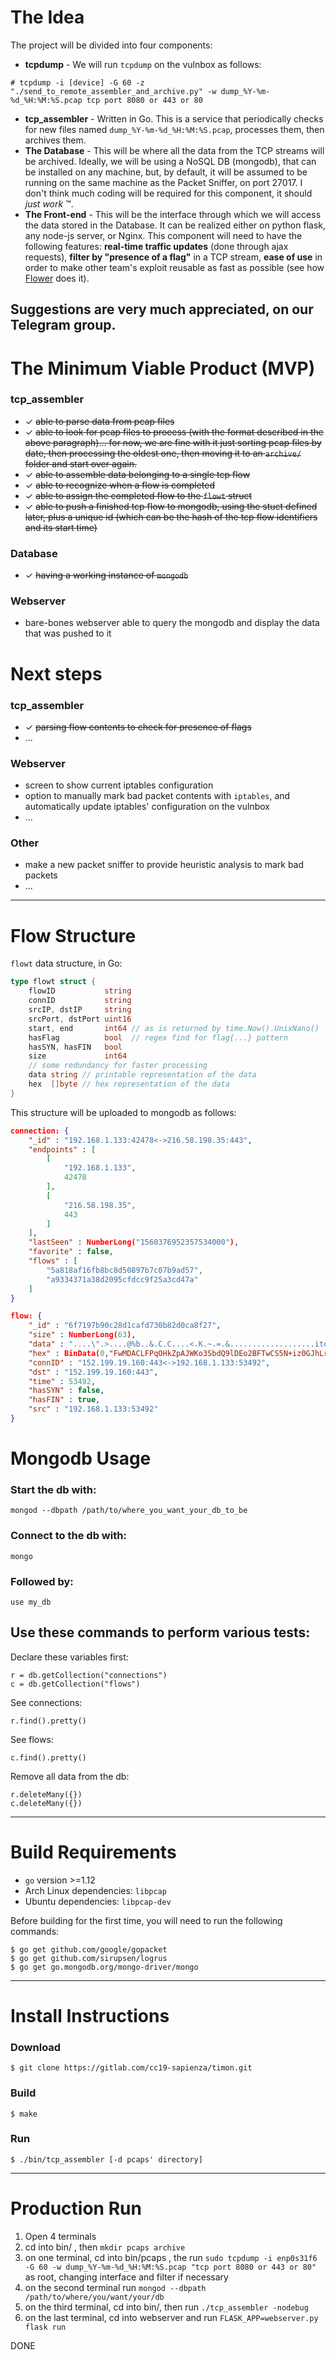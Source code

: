 # The Idea

The project will be divided into four components:

* **tcpdump** - We will run `tcpdump` on the vulnbox as follows:
```
# tcpdump -i [device] -G 60 -z "./send_to_remote_assembler_and_archive.py" -w dump_%Y-%m-%d_%H:%M:%S.pcap tcp port 8080 or 443 or 80
```
* **tcp_assembler** - Written in Go. This is a service that periodically checks for new files named `dump_%Y-%m-%d_%H:%M:%S.pcap`, processes them, then archives them.
* **The Database** - This will be where all the data from the TCP streams will be archived. Ideally, we will be using a NoSQL DB (mongodb), that can be installed on any machine, but, by default, it will be assumed to be running on the same machine as the Packet Sniffer, on port 27017. I don't think much coding will be required for this component, it should *just work* ™.
* **The Front-end** - This will be the interface through which we will access the data stored in the Database. It can be realized either on python flask, any node-js server, or Nginx. This component will need to have the following features: **real-time traffic updates** (done through ajax requests), **filter by "presence of a flag"** in a TCP stream, **ease of use** in order to make other team's exploit reusable as fast as possible (see how [Flower](https://github.com/secgroup/flower) does it).

Suggestions are very much appreciated, on our Telegram group.
---
# The Minimum Viable Product (MVP)

### tcp_assembler
* ✓ ~~able to parse data from pcap files~~
* ✓ ~~able to look for pcap files to process (with the format described in the above paragraph)... for now, we are fine with it just sorting pcap files by date, then processing the oldest one, then moving it to an `archive/` folder and start over again.~~
* ✓ ~~able to assemble data belonging to a single tcp flow~~
* ✓ ~~able to recognize when a flow is completed~~
* ✓ ~~able to assign the completed flow to the `flowt` struct~~
* ✓ ~~able to push a finished tcp flow to mongodb, using the stuct defined later, plus a unique id (which can be the hash of the tcp flow identifiers and its start time)~~

### Database
* ✓ ~~having a working instance of `mongodb`~~

### Webserver
* bare-bones webserver able to query the mongodb and display the data that was pushed to it

# Next steps

### tcp_assembler
* ✓ ~~parsing flow contents to check for presence of flags~~
* ... 

### Webserver
* screen to show current iptables configuration
* option to manually mark bad packet contents with `iptables`, and automatically update iptables' configuration on the vulnbox
* ...


### Other
* make a new packet sniffer to provide heuristic analysis to mark bad packets
* ...
---
# Flow Structure
`flowt` data structure, in Go:
```go
type flowt struct {
	flowID           string
	connID           string
	srcIP, dstIP     string
	srcPort, dstPort uint16
	start, end       int64 // as is returned by time.Now().UnixNano()
	hasFlag          bool  // regex find for flag{...} pattern
	hasSYN, hasFIN   bool
	size             int64
	// some redundancy for faster processing
	data string // printable representation of the data
	hex  []byte // hex representation of the data
}
```

This structure will be uploaded to mongodb as follows:
```json
connection: {
    "_id" : "192.168.1.133:42478<->216.58.198.35:443",
    "endpoints" : [
        [
            "192.168.1.133",
            42478
        ],
        [
            "216.58.198.35",
            443
        ]
    ],
    "lastSeen" : NumberLong("1560376952357534000"),
    "favorite" : false,
    "flows" : [
        "5a818af16fb8bc8d50897b7c07b9ad57",
        "a9334371a38d2095cfdcc9f25a3cd47a"
    ]
}
```
```json
flow: {
    "_id" : "6f7197b90c28d1cafd730b82d0ca8f27",
    "size" : NumberLong(63),
    "data" : "....\".>....@%b..&.C.C....<.K.~.=.&...................ito.......",
    "hex" : BinData(0,"FwMDACLFPqOHkZpAJWKo3SbdQ9lDEo2BFTwCS5N+iz0GJhLr668QFwMDABOIpZzj1bPIDa9pdG+c5uq9mAEc"),
    "connID" : "152.199.19.160:443<->192.168.1.133:53492",
    "dst" : "152.199.19.160:443",
    "time" : 53492,
    "hasSYN" : false,
    "hasFIN" : true,
    "src" : "192.168.1.133:53492"
}
```
# Mongodb Usage

### Start the db with:
```pseudocode
mongod --dbpath /path/to/where_you_want_your_db_to_be
```

### Connect to the db with:
```pseudocode
mongo
```
### Followed by:
```pseudocode
use my_db
```

## Use these commands to perform various tests:

Declare these variables first:
```pseudocode
r = db.getCollection("connections")
c = db.getCollection("flows")
```
See connections:
```pseudocode
r.find().pretty()
```
See flows:
```pseudocode
c.find().pretty()
```
Remove all data from the db:
```pseudocode
r.deleteMany({})
c.deleteMany({})
```
---
# Build Requirements

* `go` version >=1.12
* Arch Linux dependencies: `libpcap`
* Ubuntu dependencies: `libpcap-dev`

Before building for the first time, you will need to run the following commands:

```pseudocode
$ go get github.com/google/gopacket
$ go get github.com/sirupsen/logrus
$ go get go.mongodb.org/mongo-driver/mongo
```
---
# Install Instructions

### Download
    $ git clone https://gitlab.com/cc19-sapienza/timon.git

### Build
    $ make

### Run
    $ ./bin/tcp_assembler [-d pcaps' directory]

---
# Production Run

1. Open 4 terminals
2. cd into bin/ , then `mkdir pcaps archive`
3. on one terminal, cd into bin/pcaps , the run `sudo tcpdump -i enp0s31f6 -G 60 -w dump_%Y-%m-%d_%H:%M:%S.pcap "tcp port 8080 or 443 or 80"` as root, changing interface and filter if necessary
4. on the second terminal run `mongod --dbpath /path/to/where/you/want/your/db`
5. on the third terminal, cd into bin/, then run `./tcp_assembler -nodebug`
6. on the last terminal, cd into webserver and run `FLASK_APP=webserver.py flask run`

DONE